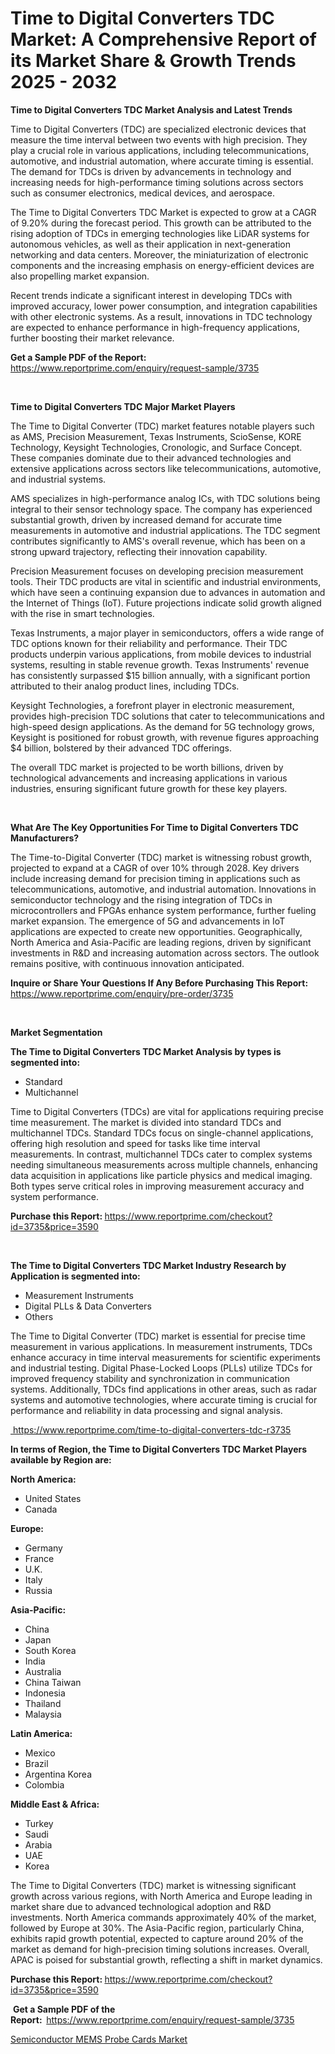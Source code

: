 <p><h1>Time to Digital Converters TDC Market: A Comprehensive Report of its Market Share & Growth Trends 2025 - 2032</h1></p><p><strong>Time to Digital Converters TDC Market Analysis and Latest Trends</strong></p>
<p><p>Time to Digital Converters (TDC) are specialized electronic devices that measure the time interval between two events with high precision. They play a crucial role in various applications, including telecommunications, automotive, and industrial automation, where accurate timing is essential. The demand for TDCs is driven by advancements in technology and increasing needs for high-performance timing solutions across sectors such as consumer electronics, medical devices, and aerospace.</p><p>The Time to Digital Converters TDC Market is expected to grow at a CAGR of 9.20% during the forecast period. This growth can be attributed to the rising adoption of TDCs in emerging technologies like LiDAR systems for autonomous vehicles, as well as their application in next-generation networking and data centers. Moreover, the miniaturization of electronic components and the increasing emphasis on energy-efficient devices are also propelling market expansion. </p><p>Recent trends indicate a significant interest in developing TDCs with improved accuracy, lower power consumption, and integration capabilities with other electronic systems. As a result, innovations in TDC technology are expected to enhance performance in high-frequency applications, further boosting their market relevance.</p></p>
<p><strong>Get a Sample PDF of the Report:&nbsp;</strong> <a href="https://www.reportprime.com/enquiry/request-sample/3735?utm_campaign=3172&utm_medium=2&utm_source=Github&utm_content=ia&utm_term=18032025&utm_id=time-to-digital-converters-tdc">https://www.reportprime.com/enquiry/request-sample/3735</a></p>
<p>&nbsp;</p>
<p><strong>Time to Digital Converters TDC Major Market Players</strong></p>
<p><p>The Time to Digital Converter (TDC) market features notable players such as AMS, Precision Measurement, Texas Instruments, ScioSense, KORE Technology, Keysight Technologies, Cronologic, and Surface Concept. These companies dominate due to their advanced technologies and extensive applications across sectors like telecommunications, automotive, and industrial systems.</p><p>AMS specializes in high-performance analog ICs, with TDC solutions being integral to their sensor technology space. The company has experienced substantial growth, driven by increased demand for accurate time measurements in automotive and industrial applications. The TDC segment contributes significantly to AMS's overall revenue, which has been on a strong upward trajectory, reflecting their innovation capability.</p><p>Precision Measurement focuses on developing precision measurement tools. Their TDC products are vital in scientific and industrial environments, which have seen a continuing expansion due to advances in automation and the Internet of Things (IoT). Future projections indicate solid growth aligned with the rise in smart technologies.</p><p>Texas Instruments, a major player in semiconductors, offers a wide range of TDC options known for their reliability and performance. Their TDC products underpin various applications, from mobile devices to industrial systems, resulting in stable revenue growth. Texas Instruments' revenue has consistently surpassed $15 billion annually, with a significant portion attributed to their analog product lines, including TDCs.</p><p>Keysight Technologies, a forefront player in electronic measurement, provides high-precision TDC solutions that cater to telecommunications and high-speed design applications. As the demand for 5G technology grows, Keysight is positioned for robust growth, with revenue figures approaching $4 billion, bolstered by their advanced TDC offerings.</p><p>The overall TDC market is projected to be worth billions, driven by technological advancements and increasing applications in various industries, ensuring significant future growth for these key players.</p></p>
<p>&nbsp;</p>
<p><strong>What Are The Key Opportunities For Time to Digital Converters TDC Manufacturers?</strong></p>
<p><p>The Time-to-Digital Converter (TDC) market is witnessing robust growth, projected to expand at a CAGR of over 10% through 2028. Key drivers include increasing demand for precision timing in applications such as telecommunications, automotive, and industrial automation. Innovations in semiconductor technology and the rising integration of TDCs in microcontrollers and FPGAs enhance system performance, further fueling market expansion. The emergence of 5G and advancements in IoT applications are expected to create new opportunities. Geographically, North America and Asia-Pacific are leading regions, driven by significant investments in R&D and increasing automation across sectors. The outlook remains positive, with continuous innovation anticipated.</p></p>
<p><strong>Inquire or Share Your Questions If Any Before Purchasing This Report:</strong> <a href="https://www.reportprime.com/enquiry/pre-order/3735?utm_campaign=3172&utm_medium=2&utm_source=Github&utm_content=ia&utm_term=18032025&utm_id=time-to-digital-converters-tdc">https://www.reportprime.com/enquiry/pre-order/3735</a></p>
<p>&nbsp;</p>
<p><strong>Market Segmentation</strong></p>
<p><strong>The Time to Digital Converters TDC Market Analysis by types is segmented into:</strong></p>
<p><ul><li>Standard</li><li>Multichannel</li></ul></p>
<p><p>Time to Digital Converters (TDCs) are vital for applications requiring precise time measurement. The market is divided into standard TDCs and multichannel TDCs. Standard TDCs focus on single-channel applications, offering high resolution and speed for tasks like time interval measurements. In contrast, multichannel TDCs cater to complex systems needing simultaneous measurements across multiple channels, enhancing data acquisition in applications like particle physics and medical imaging. Both types serve critical roles in improving measurement accuracy and system performance.</p></p>
<p><strong>Purchase this Report:&nbsp;</strong><a href="https://www.reportprime.com/checkout?id=3735&price=3590&utm_campaign=3172&utm_medium=2&utm_source=Github&utm_content=ia&utm_term=18032025&utm_id=time-to-digital-converters-tdc">https://www.reportprime.com/checkout?id=3735&price=3590</a></p>
<p>&nbsp;</p>
<p><strong>The Time to Digital Converters TDC Market Industry Research by Application is segmented into:</strong></p>
<p><ul><li>Measurement Instruments</li><li>Digital PLLs & Data Converters</li><li>Others</li></ul></p>
<p><p>The Time to Digital Converter (TDC) market is essential for precise time measurement in various applications. In measurement instruments, TDCs enhance accuracy in time interval measurements for scientific experiments and industrial testing. Digital Phase-Locked Loops (PLLs) utilize TDCs for improved frequency stability and synchronization in communication systems. Additionally, TDCs find applications in other areas, such as radar systems and automotive technologies, where accurate timing is crucial for performance and reliability in data processing and signal analysis.</p></p>
<p><a href="https://www.reportprime.com/time-to-digital-converters-tdc-r3735?utm_campaign=3172&utm_medium=2&utm_source=Github&utm_content=ia&utm_term=18032025&utm_id=time-to-digital-converters-tdc">&nbsp;https://www.reportprime.com/time-to-digital-converters-tdc-r3735</a></p>
<p><strong>In terms of Region, the Time to Digital Converters TDC Market Players available by Region are:</strong></p>
<p>
    <p> <strong> North America: </strong>
        <ul>
            <li>United States</li>
            <li>Canada</li>
        </ul>
        </p> 
    <p> <strong> Europe: </strong>
        <ul>
            <li>Germany</li>
            <li>France</li>
            <li>U.K.</li>
            <li>Italy</li>
            <li>Russia</li>
        </ul>
        </p> 
    <p> <strong> Asia-Pacific: </strong>
        <ul>
            <li>China</li>
            <li>Japan</li>
            <li>South Korea</li>
            <li>India</li>
            <li>Australia</li>
            <li>China Taiwan</li>
            <li>Indonesia</li>
            <li>Thailand</li>
            <li>Malaysia</li>
        </ul>
        </p> 
    <p> <strong> Latin America: </strong>
        <ul>
            <li>Mexico</li>
            <li>Brazil</li>
            <li>Argentina Korea</li>
            <li>Colombia</li>
        </ul>
        </p> 
    <p> <strong> Middle East & Africa: </strong>
        <ul>
            <li>Turkey</li>
            <li>Saudi</li>
            <li>Arabia</li>
            <li>UAE</li>
            <li>Korea</li>
        </ul>
    </p>
    </p>
<p><p>The Time to Digital Converters (TDC) market is witnessing significant growth across various regions, with North America and Europe leading in market share due to advanced technological adoption and R&D investments. North America commands approximately 40% of the market, followed by Europe at 30%. The Asia-Pacific region, particularly China, exhibits rapid growth potential, expected to capture around 20% of the market as demand for high-precision timing solutions increases. Overall, APAC is poised for substantial growth, reflecting a shift in market dynamics.</p></p>
<p><strong>Purchase this Report: </strong><a href="https://www.reportprime.com/checkout?id=3735&price=3590&utm_campaign=3172&utm_medium=2&utm_source=Github&utm_content=ia&utm_term=18032025&utm_id=time-to-digital-converters-tdc">https://www.reportprime.com/checkout?id=3735&price=3590</a></p>
<p>&nbsp;<strong>Get a Sample PDF of the Report:&nbsp;&nbsp;</strong><a href="https://www.reportprime.com/enquiry/request-sample/3735?utm_campaign=3172&utm_medium=2&utm_source=Github&utm_content=ia&utm_term=18032025&utm_id=time-to-digital-converters-tdc">https://www.reportprime.com/enquiry/request-sample/3735</a></p>
<p><strong></strong></p>
<p><p><a href="https://github.com/Mayankdeswa/Market-Research-Report-List-1/blob/main/semiconductor-mems-probe-cards-market.md?utm_campaign=3172&utm_medium=2&utm_source=Github&utm_content=ia&utm_term=18032025&utm_id=time-to-digital-converters-tdc">Semiconductor MEMS Probe Cards Market</a></p></p>